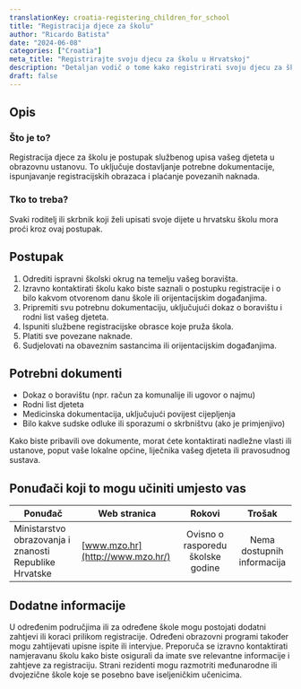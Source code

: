 ```yaml
---
translationKey: croatia-registering_children_for_school
title: "Registracija djece za školu"
author: "Ricardo Batista"
date: "2024-06-08"
categories: ["Croatia"]
meta_title: "Registrirajte svoju djecu za školu u Hrvatskoj"
description: "Detaljan vodič o tome kako registrirati svoju djecu za školu u Hrvatskoj"
draft: false
---
```


## Opis
### Što je to?
Registracija djece za školu je postupak službenog upisa vašeg djeteta u obrazovnu ustanovu. To uključuje dostavljanje potrebne dokumentacije, ispunjavanje registracijskih obrazaca i plaćanje povezanih naknada.

### Tko to treba?
Svaki roditelj ili skrbnik koji želi upisati svoje dijete u hrvatsku školu mora proći kroz ovaj postupak.

## Postupak

1. Odrediti ispravni školski okrug na temelju vašeg boravišta.
2. Izravno kontaktirati školu kako biste saznali o postupku registracije i o bilo kakvom otvorenom danu škole ili orijentacijskim događanjima.
3. Pripremiti svu potrebnu dokumentaciju, uključujući dokaz o boravištu i rodni list vašeg djeteta.
4. Ispuniti službene registracijske obrasce koje pruža škola.
5. Platiti sve povezane naknade.
6. Sudjelovati na obaveznim sastancima ili orijentacijskim događanjima.

## Potrebni dokumenti

- Dokaz o boravištu (npr. račun za komunalije ili ugovor o najmu)
- Rodni list djeteta
- Medicinska dokumentacija, uključujući povijest cijepljenja
- Bilo kakve sudske odluke ili sporazumi o skrbništvu (ako je primjenjivo)

Kako biste pribavili ove dokumente, morat ćete kontaktirati nadležne vlasti ili ustanove, poput vaše lokalne općine, liječnika vašeg djeteta ili pravosudnog sustava.

## Ponuđači koji to mogu učiniti umjesto vas

| Ponuđač         |     Web stranica     |      Rokovi     |       Trošak     |
| --------------- | --------------- |  :-------------: | :-------------: |
| Ministarstvo obrazovanja i znanosti Republike Hrvatske |  [www.mzo.hr](http://www.mzo.hr/)      |      Ovisno o rasporedu školske godine     |      Nema dostupnih informacija     |

## Dodatne informacije

U određenim područjima ili za određene škole mogu postojati dodatni zahtjevi ili koraci prilikom registracije. Određeni obrazovni programi također mogu zahtijevati upisne ispite ili intervjue. Preporuča se izravno kontaktirati namjeravanu školu kako biste osigurali da imate sve relevantne informacije i zahtjeve za registraciju. Strani rezidenti mogu razmotriti međunarodne ili dvojezične škole koje se posebno bave iseljeničkim učenicima.